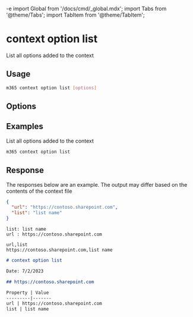 -e <!-- DISCLAIMER: All secrets, passwords, and sensitive values in this document are examples only and not real credentials. -->
import Global from '/docs/cmd/_global.mdx';
import Tabs from '@theme/Tabs';
import TabItem from '@theme/TabItem';

# context option list

List all options added to the context

## Usage

```sh
m365 context option list [options]
```

## Options

<Global />

## Examples

List all options added to the context

```sh
m365 context option list
```

## Response

The responses below are an example. The output may differ based on the contents of the context file

<Tabs>
  <TabItem value="JSON">

  ```json
  {
    "url": "https://contoso.sharepoint.com",
    "list": "list name"
  }
  ```

  </TabItem>
  <TabItem value="Text">

  ```text
  list: list name
  url : https://contoso.sharepoint.com
  ```

  </TabItem>
  <TabItem value="CSV">

  ```csv
  url,list
  https://contoso.sharepoint.com,list name
  ```

  </TabItem>
  <TabItem value="Markdown">

  ```md
  # context option list

  Date: 7/2/2023

  ## https://contoso.sharepoint.com

  Property | Value
  ---------|-------
  url | https://contoso.sharepoint.com
  list | list name
  ```

  </TabItem>
</Tabs>

